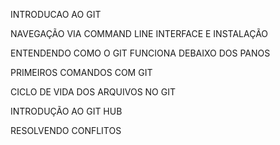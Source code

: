 INTRODUCAO AO GIT

NAVEGAÇÃO VIA COMMAND LINE INTERFACE E INSTALAÇÃO

ENTENDENDO COMO O GIT FUNCIONA DEBAIXO DOS PANOS 

PRIMEIROS COMANDOS COM GIT

CICLO DE VIDA DOS ARQUIVOS NO GIT 

INTRODUÇÃO AO GIT HUB 

RESOLVENDO CONFLITOS 
